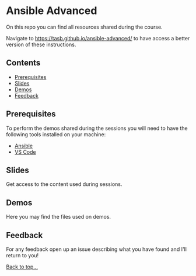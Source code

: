 # Ansible Advanced

On this repo you can find all resources shared during the course.

Navigate to <https://tasb.github.io/ansible-advanced/> to have access a better version of these instructions.

## Contents

- [Prerequisites](#prerequisites)
- [Slides](#slides)
- [Demos](#demos)
- [Feedback](#feedback)
  
## Prerequisites

To perform the demos shared during the sessions you will need to have the following tools installed on your machine:

- [Ansible](https://docs.ansible.com/ansible/latest/installation_guide/intro_installation.html)
- [VS Code](https://code.visualstudio.com/)

## Slides

Get access to the content used during sessions.

## Demos

Here you may find the files used on demos.

## Feedback

For any feedback open up an issue describing what you have found and I'll return to you!

[Back to top…](README.md#contents)
